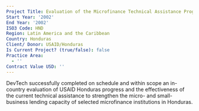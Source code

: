 ```yaml
---
Project Title: Evaluation of the Microfinance Technical Assistance Program
Start Year: '2002'
End Year: '2002'
ISO3 Code: HND
Region: Latin America and the Caribbean
Country: Honduras
Client/ Donor: USAID/Honduras
Is Current Project? (true/false): false
Practice Area:
  - ''
Contract Value USD: ''
---
```

DevTech successfully completed on schedule and within scope an in-country evaluation of USAID Honduras progress and the effectiveness of the current technical assistance to strengthen the micro- and small-business lending capacity of selected microfinance institutions in Honduras.
